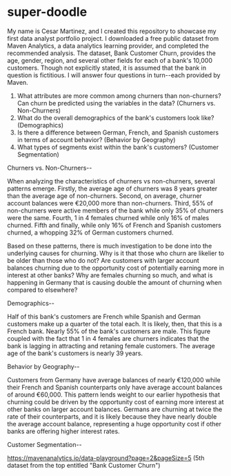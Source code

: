 # super-doodle
My name is Cesar Martinez, and I created this repository to showcase my first data analyst portfolio project. I downloaded a free public dataset from Maven Analytics, a data analytics learning provider, and completed the recommended analysis. The dataset, Bank Customer Churn, provides the age, gender, region, and several other fields for each of a bank's 10,000 customers. Though not explicitly stated, it is assumed that the bank in question is fictitious. I will answer four questions in turn--each provided by Maven.

1. What attributes are more common among churners than non-churners? Can churn be predicted using the variables in the data? (Churners vs. Non-Churners)
2. What do the overall demographics of the bank's customers look like? (Demographics)
3. Is there a difference between German, French, and Spanish customers in terms of account behavior? (Behavior by Geography)
4. What types of segments exist within the bank's customers? (Customer Segmentation)

Churners vs. Non-Churners--

  When analyzing the characteristics of churners vs non-churners, several patterns emerge. Firstly, the average age of churners was 8 years greater than the average age of non-churners. Second, on average, churner account balances were €20,000 more than non-churners. Third, 55% of non-churners were active members of the bank while only 35% of churners were the same. Fourth, 1 in 4 females churned while only 16% of males churned. Fifth and finally, while only 16% of French and Spanish customers churned, a whopping 32% of German customers churned.
  
  Based on these patterns, there is much investigation to be done into the underlying causes for churning. Why is it that those who churn are likelier to be older than those who do not? Are customers with larger account balances churning due to the opportunity cost of potentially earning more in interest at other banks? Why are females churning so much, and what is happening in Germany that is causing double the amount of churning when compared to elsewhere?

Demographics--

  Half of this bank's customers are French while Spanish and German customers make up a quarter of the total each. It is likely, then, that this is a French bank. Nearly 55% of the bank's customers are male. This figure coupled with the fact that 1 in 4 females are churners indicates that the bank is lagging in attracting and retaning female customers. The average age of the bank's customers is nearly 39 years.

Behavior by Geography--

Customers from Germany have average balances of nearly €120,000 while their French and Spanish counterparts only have average account balances of around €60,000. This pattern lends weight to our earlier hypothesis that churning could be driven by the opportunity cost of earning more interest at other banks on larger account balances. Germans are churning at twice the rate of their counterparts, and it is likely because they have nearly double the average account balance, representing a huge opportunity cost if other banks are offering higher interest rates. 

Customer Segmentation--

https://mavenanalytics.io/data-playground?page=2&pageSize=5 (5th dataset from the top entitled "Bank Customer Churn")
